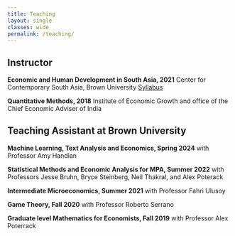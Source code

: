 ```yaml
---
title: Teaching
layout: single
classes: wide
permalink: /teaching/
---
```


## Instructor 
**Economic and Human Development in South Asia, 2021**
Center for Contemporary South Asia, Brown University
[Syllabus](https://drive.google.com/file/d/1mYlB1JpgyGO3rEiptSTd6GPp8mUhVl4x/view?usp=sharing)

**Quantitative Methods, 2018** 
Institute of Economic Growth and office of the Chief Economic Adviser of India

## Teaching Assistant at Brown University

**Machine Learning, Text Analysis and Economics, Spring 2024**
with Professor Amy Handlan

**Statistical Methods and Economic Analysis for MPA, Summer 2022**
with Professors Jesse Bruhn, Bryce Steinberg, Neil Thakral, and Alex Poterack

**Intermediate Microeconomics, Summer 2021**
with Professor Fahri Ulusoy

**Game Theory, Fall 2020**
with Professor Roberto Serrano

**Graduate level Mathematics for Economists, Fall 2019**
with Professor Alex Poterrack

